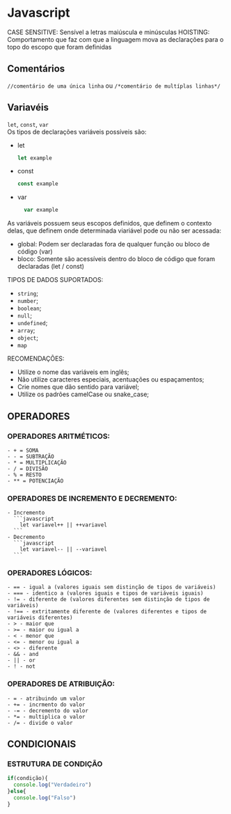 # Javascript
  CASE SENSITIVE: Sensível a letras maiúscula e minúsculas
  HOISTING: Comportamento que faz com que a linguagem mova as declarações para o topo do escopo que foram definidas
  ## Comentários

  `//comentário de uma única linha` ou `/*comentário de multíplas linhas*/`
  ## Variavéis
  `let`, `const`, `var` \
  Os tipos de declarações variáveis possíveis são:
  - let
      ```javascript
      let example
      ```
  - const
      ```javascript
      const example
      ```
  - var
    ```javascript
      var example
    ```
  As variáveis possuem seus escopos definidos, que definem o contexto delas, que definem onde determinada viariável pode ou não ser acessada:
  - global: Podem ser declaradas fora de qualquer função ou bloco de código (var)
  - bloco: Somente são acessíveis dentro do bloco de código que foram declaradas (let / const)

  TIPOS DE DADOS SUPORTADOS:
  - `string`;
  - `number`;
  - `boolean`;
  - `null`;
  - `undefined`;
  - `array`;
  - `object`;
  - `map`

  RECOMENDAÇÕES:
  - Utilize o nome das variáveis em inglês;
  - Não utilize caracteres especiais, acentuações ou espaçamentos;
  - Crie nomes que dão sentido para variável;
  - Utilize os padrões camelCase ou snake_case;

  ## OPERADORES

  ### OPERADORES ARITMÉTICOS:
    - + = SOMA
    - - = SUBTRAÇÃO
    - * = MULTIPLICAÇÃO
    - / = DIVISÃO
    - % = RESTO
    - ** = POTENCIAÇÃO

  ### OPERADORES DE INCREMENTO E DECREMENTO:
    - Incremento
      ```javascript
        let variavel++ || ++variavel
      ```
    - Decremento
      ```javascript
        let variavel-- || --variavel
      ```
  ### OPERADORES LÓGICOS:
    - == - igual a (valores iguais sem distinção de tipos de variáveis)
    - === - identico a (valores iguais e tipos de variáveis iguais)
    - != - diferente de (valores diferentes sem distinção de tipos de variáveis)
    - !== - extritamente diferente de (valores diferentes e tipos de variáveis diferentes)
    - > - maior que
    - >= - maior ou igual a
    - < - menor que
    - <= - menor ou igual a
    - <> - diferente
    - && - and
    - || - or
    - ! - not

  ### OPERADORES DE ATRIBUIÇÃO:
    - = - atribuindo um valor
    - += - incrmento do valor
    - -= - decremento do valor
    - *= - multiplica o valor
    - /= - divide o valor

  ## CONDICIONAIS
  ### ESTRUTURA DE CONDIÇÃO
  ```javascript
  if(condição){
    console.log("Verdadeiro")
  }else{
    console.log("Falso")
  }
  ```
